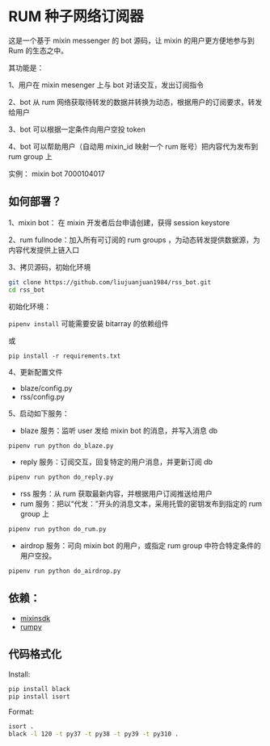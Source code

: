 # RUM 种子网络订阅器

这是一个基于 mixin messenger 的 bot 源码，让 mixin 的用户更方便地参与到 Rum 的生态之中。

其功能是：

1、用户在 mixin mesenger 上与 bot 对话交互，发出订阅指令

2、bot 从 rum 网络获取待转发的数据并转换为动态，根据用户的订阅要求，转发给用户

3、bot 可以根据一定条件向用户空投 token

4、bot 可以帮助用户（自动用 mixin_id 映射一个 rum 账号）把内容代为发布到 rum group 上

实例： mixin bot 7000104017

## 如何部署？

1、mixin bot： 在 mixin 开发者后台申请创建，获得 session keystore 

2、rum fullnode：加入所有可订阅的 rum groups ，为动态转发提供数据源，为内容代发提供上链入口

3、拷贝源码，初始化环境

```bash
git clone https://github.com/liujuanjuan1984/rss_bot.git
cd rss_bot
```

初始化环境：

```pipenv install``` 可能需要安装 bitarray 的依赖组件

或

```pip install -r requirements.txt```

4、更新配置文件

- blaze/config.py
- rss/config.py

5、启动如下服务：

- blaze 服务：监听 user 发给 mixin bot 的消息，并写入消息 db

```bash
pipenv run python do_blaze.py
```

- reply 服务：订阅交互，回复特定的用户消息，并更新订阅 db

```bash
pipenv run python do_reply.py
```

- rss 服务：从 rum 获取最新内容，并根据用户订阅推送给用户
- rum 服务：把以“代发：”开头的消息文本，采用托管的密钥发布到指定的 rum group 上

```bash
pipenv run python do_rum.py
```

- airdrop 服务：可向 mixin bot 的用户，或指定 rum group 中符合特定条件的用户空投。


```bash
pipenv run python do_airdrop.py
```

## 依赖：

- [mixinsdk](https://pypi.org/project/mixinsdk/0.1.4/)
- [rumpy](https://github.com/liujuanjuan1984/rumpy)

## 代码格式化

Install:

```bash
pip install black
pip install isort
```

Format:

```bash
isort .
black -l 120 -t py37 -t py38 -t py39 -t py310 .
```
